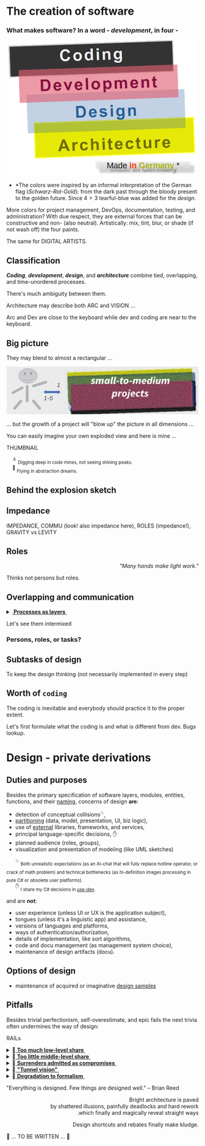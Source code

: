 # The creation of software

### **What makes software?** In a word - _development_, in four - 

[![Four colors of software: black->red->blue->gold](../pencraft/README+/_rsc/_img/darkCode2arcGold.jpg)](../pencraft/README+/_rsc/)

* *The colors were inspired by an informal interpretation of the German flag (_Schwarz-Rot-Gold_): from the dark past through the bloody present to the golden future. 
Since $4>3$ tearful-blue was added for the _design_.

More colors for project management, DevOps, documentation, testing, and administration?
With due respect, they are external forces that can be constructive and non- (also neutral). Artistically: mix, tint, blur, or shade (if not wash off) the four paints. 

 The same for DIGITAL ARTISTS.

## Classification

**_Coding_**, **_development_**, **_design_**, and **_architecture_** combine tied, overlapping, and time-unordered processes. 

There's much ambiguity between them.

Architecture may describe both ARC and VISION ...

Arc and Dev are close to the keyboard while dev and coding are near to the keyboard.

## Big picture

They may blend to almost a rectangular ...

[![Arc view at small projects](../pencraft/README+/_rsc/_img/C-D-D-A_smallPrj.jpg)](../../pencraft/README+/_rsc/)

... but the growth of a project will "blow up" the picture in all dimensions ...

You can easily imagine your own exploded view and here is mine ...

THUMBNAIL

&nbsp;&nbsp;&nbsp;&nbsp;<sup>:anchor:</sup> <sub>Digging deep in code mines, not seeing shining peaks.</sub>\
&nbsp;&nbsp;&nbsp;&nbsp;<sup>:balloon:</sup> <sub>Flying in abstraction dreams.</sub>

## Behind the explosion sketch

## Impedance

IMPEDANCE, COMMU (look! also impedance here), ROLES (impedance!), GRAVITY vs LEVITY

## Roles

<p dir="rtl"><i>".Many hands make light work"</i></p>

Thinks not persons but roles.

## Overlapping and communication

<details>
<summary><ins>&nbsp;<b>Processes as layers</b>&nbsp;</ins></summary>


</details>

Let's see them intermixed

### Persons, roles, or tasks? 

## Subtasks of design

To keep the design thinking (not necessarily implemented in every step)

## Worth of `coding`

The coding is inevitable and everybody should practice it to the proper extent.

Let's first formulate what the coding is and what is different from dev.
Bugs lookup.

# Design - private derivations

## Duties and purposes

Besides the primary specification of software layers, modules, entities, functions, and their [naming](/README+/dev/README+/dev-naming.md/), concerns of design **are**:

+ detection of conceptual collisions<sup>:collision:</sup>,
+ [partitioning](/README+/dev/design/README+/software-parts/) (data, model, presentation, UI, biz logic),
+ use of [external](/README+/dev/design/README+/software-parts/ext_parts.md) libraries, frameworks, and services,
+ principal language-specific decisions,&nbsp;✋
+ planned audience (roles, groups), 
+ visualization and presentation of modeling (like UML sketches)

&nbsp;&nbsp;&nbsp;&nbsp;&nbsp;&nbsp;<sup>:collision:</sup> <sub>Both unrealistic expectations (as an AI-chat that will fully replace hotline operator, or crack of math problem) and technical bottlenecks (as hi-definition images processing in pure C# or obsolete user platforms).</sub>\
&nbsp;&nbsp;&nbsp;&nbsp;&nbsp;&nbsp;<sup>✋</sup> <sub>I share my C# decisions in [use-dev](https://github.com/Kyriosity/use-dev).</sub>

and are **not**: 

- user experience (unless UI or UX is the application subject),
- tongues (unless it's a linguistic app) and assistance,
- versions of languages and platforms,
- ways of authentication/authorization,
- details of implementation, like sort algorithms,
- code and docu management (as management system choice),
- maintenance of design artifacts (docu).

## Options of design

* maintenance of acquired or imaginative [design samples](README+/design_samples.md)

## Pitfalls

Besides trivial perfectionism, self-overestimate, and epic fails the next trivia often undermines the way of design:

RAILs


<details>
<summary>🚧<ins>&nbsp;<b>Too much low-level share</b>&nbsp;</ins></summary>
// TO BE explained
  
  Burden of
  
Is a counter-part of high-level

</details>

<details>
<summary>🚧<ins>&nbsp;<b>Too little middle-level share</b>&nbsp;</ins></summary>
// TO BE explained
Is a counter-part of high-level

It's about DIVERSION

</details>

<details>
<summary>🚧<ins>&nbsp;<b>Surrenders admitted as compromises</b>&nbsp;</ins></summary>
// TO BE explained

</details>

<details>
<summary>🚧<ins>&nbsp;<b>"Tunnel vision"</b>&nbsp;</ins></summary>
// TO BE explained

</details>

<details>
<summary>🚧<ins>&nbsp;<b>Degradation to formalism</b>&nbsp;</ins></summary>
// TO BE explained

</details>


"Everything is designed. Few things are designed well." – Brian Reed

<p dir="rtl">Bright architecture is paved<br/>by shattered illusions, painfully deadlocks and hard rework<br/>which finally and magically reveal straight ways.</p>

<p dir="rtl">.Design shortcuts and rebates finally make kludge</p>

🚧 ... TO BE WRITTEN ... 🚧

